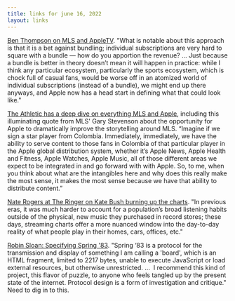 ```yaml
---
title: links for june 16, 2022
layout: links
---
```


[Ben Thompson on MLS and AppleTV](https://stratechery.com/2022/mls-on-apple-tv-the-mls-perspective-the-apple-perspective/). "What is notable about this approach is that it is a bet against bundling; individual subscriptions are very hard to square with a bundle — how do you apportion the revenue? ... Just because a bundle is better in theory doesn’t mean it will happen in practice: while I think any particular ecosystem, particularly the sports ecosystem, which is chock full of casual fans, would be worse off in an atomized world of individual subscriptions (instead of a bundle), we might end up there anyways, and Apple now has a head start in defining what that could look like."

[The Athletic has a deep dive on everything MLS and Apple](https://theathletic.com/3365616/2022/06/14/mls-media-rights-deal-facts/), including this illuminating quote from MLS' Gary Stevenson about the opportunity for Apple to dramatically improve the storytelling around MLS. “Imagine if we sign a star player from Colombia. Immediately, immediately, we have the ability to serve content to those fans in Colombia of that particular player in the Apple global distribution system, whether it’s Apple News, Apple Health and Fitness, Apple Watches, Apple Music, all of those different areas we expect to be integrated in and go forward with with Apple. So, to me, when you think about what are the intangibles here and why does this really make the most sense, it makes the most sense because we have that ability to distribute content.” 

[Nate Rogers at The Ringer on Kate Bush burning up the charts](https://www.theringer.com/music/2022/6/7/23157824/kate-bush-running-up-that-hill-stranger-things-billboard-charts). "In previous eras, it was much harder to account for a population’s broad listening habits outside of the physical, new music they purchased in record stores; these days, streaming charts offer a more nuanced window into the day-to-day reality of what people play in their homes, cars, offices, etc."

[Robin Sloan: Specifying Spring '83](https://www.robinsloan.com/lab/specifying-spring-83/). "Spring ‘83 is a protocol for the transmission and display of something I am calling a 'board', which is an HTML fragment, limited to 2217 bytes, unable to execute JavaScript or load external resources, but otherwise unrestricted. ...  I recommend this kind of project, this flavor of puzzle, to anyone who feels tangled up by the present state of the internet. Protocol design is a form of investigation and critique." Need to dig in to this.

